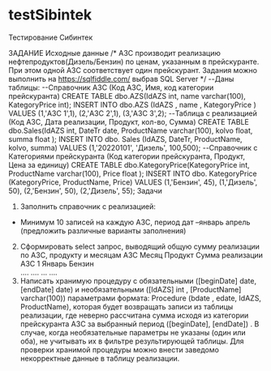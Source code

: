 # testSibintek
Тестирование Сибинтек

ЗАДАНИЕ
Исходные данные 
/* АЗС производит реализацию нефтепродуктов(Дизель/Бензин) по ценам, указанным в прейскуранте. При этом одной АЗС соответствует один прейскурант.
Задания можно выполнить на https://sqlfiddle.com/ выбрав SQL Server
*/
--Даны таблицы:
--Справочник АЗС (Код АЗС, Имя, код категории прейскуранта)
CREATE TABLE dbo.AZS(IdAZS int, name varchar(100), KategoryPrice int);
INSERT INTO dbo.AZS (IdAZS , name , KategoryPrice ) VALUES  (1,'АЗС 1',1),  (2,'АЗС 2',1),  (3,'АЗС 3',2);
--Таблица с реализацией (Код АЗС, Дата реализации, Продукт, кол-во, Сумма)
CREATE TABLE dbo.Sales(IdAZS int, DateTr date, ProductName varchar(100), kolvo float, summa float );
INSERT INTO dbo. Sales (IdAZS, DateTr, ProductName, kolvo, summa) VALUES
  (1,'20220101', 'Дизель', 100,500); 
--Справочник с Категориями прейскуранта (Код категории прейскуранта, Продукт, Цена за единицу) 
CREATE TABLE dbo.KategoryPrice(KategoryPrice int, ProductName varchar(100), Price float ); 
INSERT INTO dbo. KategoryPrice (KategoryPrice, ProductName, Price) VALUES
  (1,'Бензин', 45), (1,'Дизель', 50), (2,'Бензин', 50), (2,'Дизель', 55);
Задачи
1.	Заполнить справочник с реализацией: 
- Минимум 10 записей на каждую АЗС, период дат –январь апрель (предложить различные варианты заполнения)
2.  Сформировать select запрос, выводящий общую сумму реализации по АЗС, продукту и месяцам
АЗС	Месяц	Продукт	Сумма реализации
АЗС 1	Январь	Бензин	
….	….	…	….
3. Написать хранимую процедуру с обязательными ([beginDate] date, [endDate] date) и необязательными ([IdAZS] int , [ProductName]  varchar(100)) параметрами формата: Procedure (bdate , edate, IdAZS, ProductName), которая будет возвращать  записи из таблицы реализации, где неверно рассчитана сумма исходя из категории прейскуранта АЗС за выбранный период ([beginDate], [endDate]) . В случае, когда необязательные параметры не указаны (один или оба), не учитывать их в фильтре результирующей таблицы. Для проверки хранимой процедуры можно внести заведомо некорректные данные в таблицу реализации.

